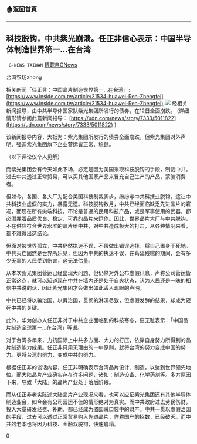 ###  [:house:返回首頁](https://github.com/ourhimalayas/txt)
---

## 科技脱钩，中共紫光崩溃。任正非信心表示：中国半导体制造世界第一…在台湾
` G-NEWS TAIWAN` [轉載自GNews](https://gnews.org/zh-hans/558113/)

台湾农场zhong

相关新闻「任正非：中国晶片制造世界第一…在台湾」:
 [https://www.inside.com.tw/article/21534-huawei-Ren-Zhengfei](https://www.inside.com.tw/article/21534-huawei-Ren-Zhengfei)
![](https://gnews-media-offload.s3.amazonaws.com/wp-content/uploads/2020/11/14072532/%E8%9E%A2%E5%B9%95%E5%BF%AB%E7%85%A7-2020-11-14-%E4%B8%8B%E5%8D%888.08.28-2.png)
经相关新闻报导，由中共半导体国家队紫光集团所发行的债券，在12日全面崩跌。 (详细情形请参阅此篇新闻报导： [https://udn.com/news/story/7333/5011822](https://udn.com/news/story/7333/5011822) )

该新闻报导内容，大抵为：紫光集团所发行的债券全面崩跌，但紫光集团对外声明、强调紫光集团旗下企业营运皆正常、稳健。

（以下评论仅个人见解）

而紫光集团会有今天如此下场，必定是因为美国采取科技脱钩的手段，制裁中共。过去中共透过正常贸易，可以买其他国家产品来冒充自己生产的产品，蒙骗消费者。

但如今，各国、各大厂为配合美国科技制裁脚步，纷纷与中共科技业脱钩。这让中共科技业虚假的实力，暴露无遗。科技脱钩数月，中共已经面临缺乏先进晶片的窘况，而现在所有尖端科技，不论是普通的民用科技产品，或是军事使用的武器，都必须靠着品质优良、稳定、可靠的晶片来运作。因此，世界晶片大厂与中共脱钩，不在供应符合世界水准的晶片给中共，对中共造成极大的打击，从各种情况来看，都不难得出这结论。

但面对被世界孤立，中共仍然执迷不误，不段做出错误选择，将自己置身于死地。中共灭亡固然是世界所乐见，但因为中共的执迷不误，在苟延残喘的期间，会有多少无辜的人民受到伤害，这无法估量。

从本次紫光集团营运已经出现大问题，但仍然对外公布虚假讯息，声称公司营运皆正常这点，就可以知道现在中共在墙内还是处于自爽状态，认为人民还是一昧的相信中共说的话，因此紫光集团才会做出如此丢人现眼的声明。

中共已经将以骗治国、以假治国，贯彻的淋漓尽致，但虚假发酵的结果，却成为砸死中共的关键。

此外，华为创办人任正非对于中共企业面临到的科技寒冬，更无耻表示：「中国晶片制造全球第一…在台湾」等语。

对于台湾多年来，力抗国际上中共多方面、大力的打压，依靠自身努力所得到的晶片制造能力成果。任正非只用无理由的一中原则，就将台湾的努力变成中国的努力。更将台湾的努力，变成中共的努力。

根据任正非的谈话内容，任正非明确表示台湾晶片设计、制造，以达到世界领先地位。而大陆晶片产业确实存在许多问题，诸如：制造设备、化学药剂等。多方原因下来，导致「大陆」的晶片产业处于落后阶段。

而从任正非老实陈述大陆晶片产业现况来看，也可以应证紫光集团还有其他半导体制造业会，如今会有公司营运不佳的情形绝对为真实。而中共政府过去劳民伤财，投入大量研发经费、补助，都已经成为盗国贼口袋中的财产。中共一贯以虚假治国的手段，过去可以透过正常贸易购入先进晶片，佯称国产的招数，已经破灭。而中共的老本也将因为科技、金融双脱钩，快速崩塌。

0
